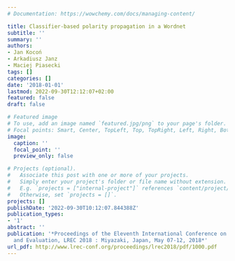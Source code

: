 ```yaml
---
# Documentation: https://wowchemy.com/docs/managing-content/

title: Classifier-based polarity propagation in a Wordnet
subtitle: ''
summary: ''
authors:
- Jan Kocoń
- Arkadiusz Janz
- Maciej Piasecki
tags: []
categories: []
date: '2018-01-01'
lastmod: 2022-09-30T12:12:07+02:00
featured: false
draft: false

# Featured image
# To use, add an image named `featured.jpg/png` to your page's folder.
# Focal points: Smart, Center, TopLeft, Top, TopRight, Left, Right, BottomLeft, Bottom, BottomRight.
image:
  caption: ''
  focal_point: ''
  preview_only: false

# Projects (optional).
#   Associate this post with one or more of your projects.
#   Simply enter your project's folder or file name without extension.
#   E.g. `projects = ["internal-project"]` references `content/project/deep-learning/index.md`.
#   Otherwise, set `projects = []`.
projects: []
publishDate: '2022-09-30T10:12:07.844388Z'
publication_types:
- '1'
abstract: ''
publication: '*Proceedings of the Eleventh International Conference on Language Resources
  and Evaluation, LREC 2018 : Miyazaki, Japan, May 07-12, 2018*'
url_pdf: http://www.lrec-conf.org/proceedings/lrec2018/pdf/1000.pdf
---
```

